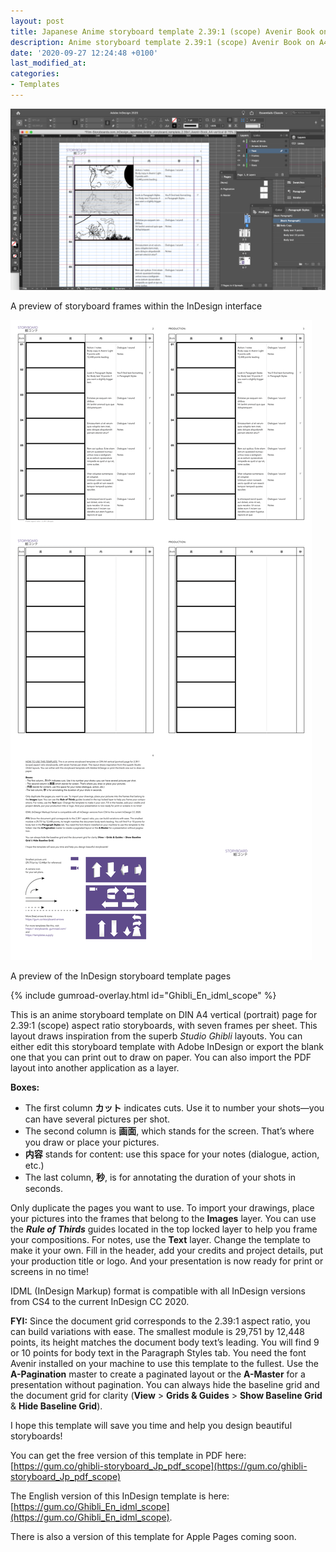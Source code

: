 ```yaml
---
layout: post
title: Japanese Anime storyboard template 2.39:1 (scope) Avenir Book on A4 Vertical
description: Anime storyboard template 2.39:1 (scope) Avenir Book on A4 Vertical for Adobe InDesign
date: '2020-09-27 12:24:48 +0100'
last_modified_at:
categories:
- Templates
---
```

<a href="https://gum.co/Ghibli_Jp_idml_scope" class="no-underline pv2 grow db"><img class="w-100" src="/images/Film-Storyboards.com_InDesign_Japanese_Anime_storyboard_template_2.39x1_Avenir-Book_A4-vertical_sample-within-InDesign-interface_visible-grid.png"></a>
<figcaption>A preview of storyboard frames within the InDesign interface</figcaption>

<a href="https://gum.co/Ghibli_Jp_idml_scope" class="no-underline pv2 grow db"><img class="w-100" src="/images/Film-Storyboards.com_InDesign_Japanese_Anime_storyboard_template_2.39x1_Avenir-Book_A4-vertical_overview.png"></a>
<figcaption>A preview of the InDesign storyboard template pages</figcaption>

{% include gumroad-overlay.html id="Ghibli_En_idml_scope" %}

This is an anime storyboard template on DIN A4 vertical (portrait) page for 2.39:1 (scope) aspect ratio storyboards, with seven frames per sheet. This layout draws inspiration from the superb *Studio Ghibli* layouts. You can either edit this storyboard template with Adobe InDesign or export the blank one that you can print out to draw on paper. You can also import the PDF layout into another application as a layer.

**Boxes:**
- The first column **カット** indicates cuts. Use it to number your shots—you can have several pictures per shot.
- The second column is **画面**, which stands for the screen. That’s where you draw or place your pictures.
- **内容** stands for content: use this space for your notes (dialogue, action, etc.)
- The last column, **秒**, is for annotating the duration of your shots in seconds.


Only duplicate the pages you want to use. To import your drawings, place your pictures into the frames that belong to the **Images** layer. You can use the ***Rule of Thirds*** guides located in the top locked layer to help you frame your compositions. For notes, use the **Text** layer. Change the template to make it your own. Fill in the header, add your credits and project details, put your production title or logo. And your presentation is now ready for print or screens in no time!

IDML (InDesign Markup) format is compatible with all InDesign versions from CS4 to the current InDesign CC 2020.

**FYI:** Since the document grid corresponds to the 2.39:1 aspect ratio, you can build variations with ease. The smallest module is 29,751 by 12,448 points, its height matches the document body text’s leading. You will find 9 or 10 points for body text in the Paragraph Styles tab. You need the font Avenir installed on your machine to use this template to the fullest. Use the **A-Pagination** master to create a paginated layout or the **A-Master** for a presentation without pagination.
You can always hide the baseline grid and the document grid for clarity (**View** > **Grids & Guides** > **Show Baseline Grid** & **Hide Baseline Grid**).

I hope this template will save you time and help you design beautiful storyboards!




You can get the free version of this template in PDF here: [https://gum.co/ghibli-storyboard_Jp_pdf_scope](https://gum.co/ghibli-storyboard_Jp_pdf_scope)

The English version of this InDesign template is here: [https://gum.co/Ghibli_En_idml_scope](https://gum.co/Ghibli_En_idml_scope).

There is also a version of this template for Apple Pages coming soon.
